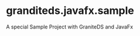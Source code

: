 granditeds.javafx.sample
========================

A special Sample Project with GraniteDS and JavaFx
